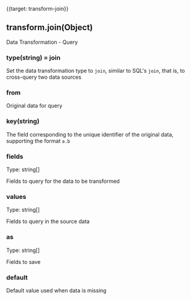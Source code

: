 {{target: transform-join}}

## transform.join(Object)

Data Transformation - Query

### type(string) = join

Set the data transformation type to `join`, similar to SQL's `join`, that is, to cross-query two data sources

### from

Original data for query

### key(string)

The field corresponding to the unique identifier of the original data, supporting the format `a.b`

### fields

Type: string[]

Fields to query for the data to be transformed

### values

Type: string[]

Fields to query in the source data

### as

Type: string[]

Fields to save

### default

Default value used when data is missing
